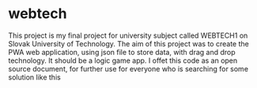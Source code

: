 # webtech
This project is my final project for university subject called WEBTECH1 on Slovak University of Technology. 
The aim of this project was to create the PWA web application, using json file to store data, with drag and drop technology. 
It should be a logic game app.
I offet this code as an open source document, for further use for everyone who is searching for some solution like this
